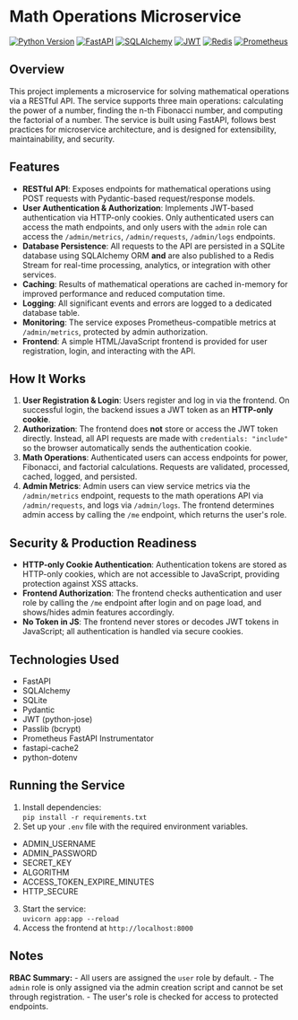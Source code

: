 # Math Operations Microservice

<a href="https://www.python.org/" target="_blank"><img src="https://img.shields.io/badge/python-3.13-blue" alt="Python Version"></a>
<a href="https://fastapi.tiangolo.com/" target="_blank"><img src="https://img.shields.io/badge/FastAPI-0.110.0-green" alt="FastAPI"></a>
<a href="https://www.sqlalchemy.org/" target="_blank"><img src="https://img.shields.io/badge/SQLAlchemy-2.0.30-blue" alt="SQLAlchemy"></a>
<a href="https://python-jose.readthedocs.io/" target="_blank"><img src="https://img.shields.io/badge/JWT-python--jose-yellow" alt="JWT"></a>
<a href="https://redis.io/" target="_blank"><img src="https://img.shields.io/badge/Redis-Streaming-red" alt="Redis"></a>
<a href="https://prometheus.io/" target="_blank"><img src="https://img.shields.io/badge/Prometheus-Monitoring-orange" alt="Prometheus"></a>

## Overview

This project implements a microservice for solving mathematical operations via a RESTful API. The service supports three main operations: calculating the power of a number, finding the n-th Fibonacci number, and computing the factorial of a number. The service is built using FastAPI, follows best practices for microservice architecture, and is designed for extensibility, maintainability, and security.

## Features

- **RESTful API**: Exposes endpoints for mathematical operations using POST requests with Pydantic-based request/response models.
- **User Authentication & Authorization**: Implements JWT-based authentication via HTTP-only cookies. Only authenticated users can access the math endpoints, and only users with the `admin` role can access the `/admin/metrics`, `/admin/requests`, `/admin/logs` endpoints.
- **Database Persistence**: All requests to the API are persisted in a SQLite database using SQLAlchemy ORM **and** are also published to a Redis Stream for real-time processing, analytics, or integration with other services.
- **Caching**: Results of mathematical operations are cached in-memory for improved performance and reduced computation time.
- **Logging**: All significant events and errors are logged to a dedicated database table.
- **Monitoring**: The service exposes Prometheus-compatible metrics at `/admin/metrics`, protected by admin authorization.
- **Frontend**: A simple HTML/JavaScript frontend is provided for user registration, login, and interacting with the API.

## How It Works

1. **User Registration & Login**: Users register and log in via the frontend. On successful login, the backend issues a JWT token as an **HTTP-only cookie**.
2. **Authorization**: The frontend does **not** store or access the JWT token directly. Instead, all API requests are made with `credentials: "include"` so the browser automatically sends the authentication cookie.
3. **Math Operations**: Authenticated users can access endpoints for power, Fibonacci, and factorial calculations. Requests are validated, processed, cached, logged, and persisted.
4. **Admin Metrics**: Admin users can view service metrics via the `/admin/metrics` endpoint, requests to the math operations API via `/admin/requests`, and logs via `/admin/logs`. The frontend determines admin access by calling the `/me` endpoint, which returns the user's role.

## Security & Production Readiness

- **HTTP-only Cookie Authentication**: Authentication tokens are stored as HTTP-only cookies, which are not accessible to JavaScript, providing protection against XSS attacks.
- **Frontend Authorization**: The frontend checks authentication and user role by calling the `/me` endpoint after login and on page load, and shows/hides admin features accordingly.
- **No Token in JS**: The frontend never stores or decodes JWT tokens in JavaScript; all authentication is handled via secure cookies.

## Technologies Used

- FastAPI
- SQLAlchemy
- SQLite
- Pydantic
- JWT (python-jose)
- Passlib (bcrypt)
- Prometheus FastAPI Instrumentator
- fastapi-cache2
- python-dotenv

## Running the Service

1. Install dependencies:  
   `pip install -r requirements.txt`
2. Set up your `.env` file with the required environment variables.
- ADMIN_USERNAME
- ADMIN_PASSWORD
- SECRET_KEY
- ALGORITHM
- ACCESS_TOKEN_EXPIRE_MINUTES
- HTTP_SECURE
3. Start the service:  
   `uvicorn app:app --reload`
4. Access the frontend at `http://localhost:8000`

## Notes

**RBAC Summary:**
    - All users are assigned the `user` role by default.
    - The `admin` role is only assigned via the admin creation script and cannot be set through registration.
    - The user's role is checked for access to protected endpoints.
